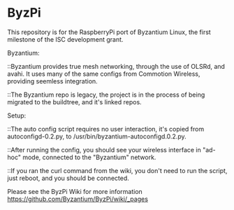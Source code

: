 ByzPi
=====

This repository is for the RaspberryPi port of Byzantium Linux, the first
milestone of the ISC development grant.

Byzantium:

::Byzantium provides true mesh networking, through the use of OLSRd, and avahi.  It uses many of the same configs from Commotion Wireless, providing seemless integration.
    
::The Byzantium repo is legacy, the project is in the process of being migrated to the buildtree, and it's linked repos.

Setup:

::The auto config script requires no user interaction, it's copied from autoconfigd-0.2.py, to /usr/bin/byzantium-autoconfigd.0.2.py.

::After running the config, you should see your wireless interface in "ad-hoc" mode, connected to the "Byzantium" network.  

::If you ran the curl command from the wiki, you don't need to run the script, just reboot, and you should be connected.


Please see the ByzPi Wiki for more information https://github.com/Byzantium/ByzPi/wiki/_pages
